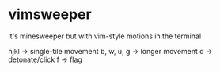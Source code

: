 # vimsweeper

it's minesweeper but with vim-style motions in the terminal

hjkl -> single-tile movement
b, w, u, g -> longer movement 
d -> detonate/click
f -> flag
